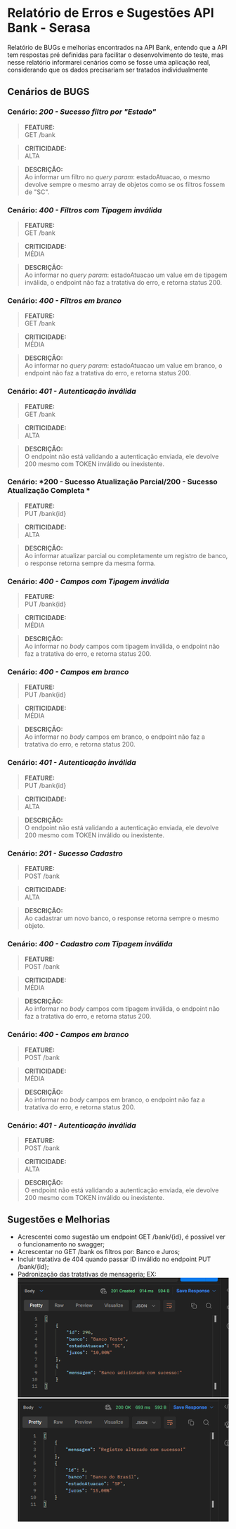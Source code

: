 # Relatório de Erros e Sugestões API Bank - Serasa  

Relatório de BUGs e melhorias encontrados na API Bank, entendo que a API tem respostas pré definidas para facilitar o desenvolvimento do teste, mas nesse relatório informarei cenários como se fosse uma aplicação real, considerando que os dados precisariam ser tratados individualmente

## Cenários de BUGS
    
### **Cenário:** *200 - Sucesso filtro por "Estado"*
> **FEATURE:**  
GET /bank  
  
> **CRITICIDADE:**  
ALTA  
  
> **DESCRIÇÃO:**  
Ao informar um filtro no *query param*: estadoAtuacao, o mesmo devolve sempre o mesmo array de objetos como se os filtros fossem de "SC".
  
### **Cenário:** *400 - Filtros com Tipagem inválida*
> **FEATURE:**  
GET /bank  
  
> **CRITICIDADE:**  
MÉDIA  
  
> **DESCRIÇÃO:**  
Ao informar no *query param*: estadoAtuacao um value em de tipagem inválida, o endpoint não faz a tratativa do erro, e retorna status 200.  
  
### **Cenário:** *400 - Filtros em branco*
> **FEATURE:**  
GET /bank  
  
> **CRITICIDADE:**  
MÉDIA  
  
> **DESCRIÇÃO:**  
Ao informar no *query param*: estadoAtuacao um value em branco, o endpoint não faz a tratativa do erro, e retorna status 200.  
  
### **Cenário:** *401 - Autenticação inválida*
> **FEATURE:**  
GET /bank  
  
> **CRITICIDADE:**  
ALTA  
  
> **DESCRIÇÃO:**  
O endpoint não está validando a autenticação enviada, ele devolve 200 mesmo com TOKEN inválido ou inexistente.
  
### **Cenário:** *200 - Sucesso Atualização Parcial/200 - Sucesso Atualização Completa *
> **FEATURE:**  
PUT /bank{id}  
  
> **CRITICIDADE:**  
ALTA  
  
> **DESCRIÇÃO:**  
Ao informar atualizar parcial ou completamente um registro de banco, o response retorna sempre da mesma forma.
  
### **Cenário:** *400 - Campos com Tipagem inválida*
> **FEATURE:**  
PUT /bank{id}
  
> **CRITICIDADE:**  
MÉDIA  
  
> **DESCRIÇÃO:**  
Ao informar no *body* campos com tipagem inválida, o endpoint não faz a tratativa do erro, e retorna status 200.  
  
### **Cenário:** *400 - Campos em branco*
> **FEATURE:**  
PUT /bank{id}
  
> **CRITICIDADE:**  
MÉDIA  
  
> **DESCRIÇÃO:**  
Ao informar no *body* campos em branco, o endpoint não faz a tratativa do erro, e retorna status 200.  

  
### **Cenário:** *401 - Autenticação inválida*
> **FEATURE:**  
PUT /bank{id}
  
> **CRITICIDADE:**  
ALTA  
  
> **DESCRIÇÃO:**  
O endpoint não está validando a autenticação enviada, ele devolve 200 mesmo com TOKEN inválido ou inexistente.
  
### **Cenário:** *201 - Sucesso Cadastro*
> **FEATURE:**  
POST /bank  
  
> **CRITICIDADE:**  
ALTA  
  
> **DESCRIÇÃO:**  
Ao cadastrar um novo banco, o response retorna sempre o mesmo objeto.
  
### **Cenário:** *400 - Cadastro com Tipagem inválida*
> **FEATURE:**  
POST /bank
  
> **CRITICIDADE:**  
MÉDIA  
  
> **DESCRIÇÃO:**  
Ao informar no *body* campos com tipagem inválida, o endpoint não faz a tratativa do erro, e retorna status 200.  
  
### **Cenário:** *400 - Campos em branco*
> **FEATURE:**  
POST /bank
  
> **CRITICIDADE:**  
MÉDIA  
  
> **DESCRIÇÃO:**  
Ao informar no *body* campos em branco, o endpoint não faz a tratativa do erro, e retorna status 200.  

  
### **Cenário:** *401 - Autenticação inválida*
> **FEATURE:**  
POST /bank
  
> **CRITICIDADE:**  
ALTA  
  
> **DESCRIÇÃO:**  
O endpoint não está validando a autenticação enviada, ele devolve 200 mesmo com TOKEN inválido ou inexistente.

## Sugestões e Melhorias

- Acrescentei como sugestão um endpoint GET /bank/{id}, é possivel ver o funcionamento no swagger;
- Acrescentar no GET /bank os filtros por: Banco e Juros;
- Incluir tratativa de 404 quando passar ID inválido no endpoint PUT /bank/{id};
- Padronização das tratativas de mensageria;
EX:  
![POST_bank](../assets/POST_bank.png)  
![PUT_bank](../assets/PUT_bank.png)  